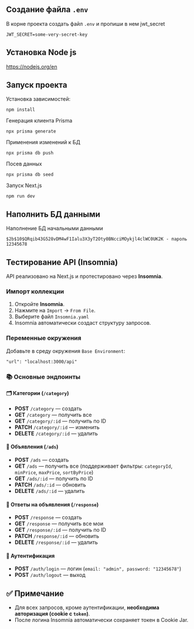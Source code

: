 ## Создание файла `.env`

В корне проекта создать файл `.env` и пропиши в нем jwt_secret

```
JWT_SECRET=some-very-secret-key
```

## Установка Node js

https://nodejs.org/en

## Запуск проекта

Установка зависимостей:

```
npm install
```

Генерация клиента Prisma

```
npx prisma generate
```

Применения изменений к БД

```
npx prisma db push
```

Посев данных

```
npx prisma db seed
```

Запуск Next.js

```
npm run dev
```

## Наполнить БД данными

Наполнение БД начальными данными

```
$2b$10$QRqib43G528vDM4wF1Ialu3X3yT2Oty0BNcciMOykjl4clWC0UK2K - пароль 12345678
```

## Тестирование API (Insomnia)

API реализовано на Next.js и протестировано через **Insomnia**.

### Импорт коллекции

1. Откройте **Insomnia**.
2. Нажмите на `Import` → `From File`.
3. Выберите файл `Insomnia.yaml`
4. Insomnia автоматически создаст структуру запросов.

### Переменные окружения

Добавьте в среду окружения `Base Environment`:

```
"url": "localhost:3000/api"
```

### 📚 Основные эндпоинты

#### 🗂 Категории (`/category`)

- **POST** `/category` — создать
- **GET** `/category` — получить все
- **GET** `/category/:id` — получить по ID
- **PATCH** `/category/:id` — изменить
- **DELETE** `/category/:id` — удалить

#### 📢 Объявления (`/ads`)

- **POST** `/ads` — создать
- **GET** `/ads` — получить все (поддерживает фильтры: `categoryId`, `minPrice`, `maxPrice`, `sortByPrice`)
- **GET** `/ads/:id` — получить по ID
- **PATCH** `/ads/:id` — обновить
- **DELETE** `/ads/:id` — удалить

#### 💬 Ответы на объявления (`/response`)

- **POST** `/response` — создать
- **GET** `/response` — получить все мои
- **GET** `/response/:id` — получить по ID
- **PATCH** `/response/:id` — обновить
- **DELETE** `/response/:id` — удалить

#### 🔐 Аутентификация

- **POST** `/auth/login` — логин (`email: "admin", password: "12345678"`)
- **POST** `/auth/logout` — выход

## ✅ Примечание

- Для всех запросов, кроме аутентификации, **необходима авторизация (cookie с `token`)**.
- После логина Insomnia автоматически сохраняет токен в Cookie Jar.



